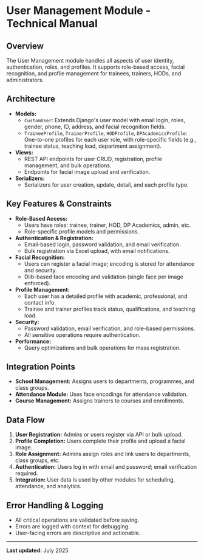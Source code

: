 # User Management Module - Technical Manual

## Overview
The User Management module handles all aspects of user identity, authentication, roles, and profiles. It supports role-based access, facial recognition, and profile management for trainees, trainers, HODs, and administrators.

## Architecture
- **Models:**
  - `CustomUser`: Extends Django's user model with email login, roles, gender, phone, ID, address, and facial recognition fields.
  - `TraineeProfile`, `TrainerProfile`, `HODProfile`, `DPAcademicsProfile`: One-to-one profiles for each user role, with role-specific fields (e.g., trainee status, teaching load, department assignment).
- **Views:**
  - REST API endpoints for user CRUD, registration, profile management, and bulk operations.
  - Endpoints for facial image upload and verification.
- **Serializers:**
  - Serializers for user creation, update, detail, and each profile type.

## Key Features & Constraints
- **Role-Based Access:**
  - Users have roles: trainee, trainer, HOD, DP Academics, admin, etc.
  - Role-specific profile models and permissions.
- **Authentication & Registration:**
  - Email-based login, password validation, and email verification.
  - Bulk registration via Excel upload, with email notifications.
- **Facial Recognition:**
  - Users can register a facial image; encoding is stored for attendance and security.
  - Dlib-based face encoding and validation (single face per image enforced).
- **Profile Management:**
  - Each user has a detailed profile with academic, professional, and contact info.
  - Trainee and trainer profiles track status, qualifications, and teaching load.
- **Security:**
  - Password validation, email verification, and role-based permissions.
  - All sensitive operations require authentication.
- **Performance:**
  - Query optimizations and bulk operations for mass registration.

## Integration Points
- **School Management:** Assigns users to departments, programmes, and class groups.
- **Attendance Module:** Uses face encodings for attendance validation.
- **Course Management:** Assigns trainers to courses and enrollments.

## Data Flow
1. **User Registration:** Admins or users register via API or bulk upload.
2. **Profile Completion:** Users complete their profile and upload a facial image.
3. **Role Assignment:** Admins assign roles and link users to departments, class groups, etc.
4. **Authentication:** Users log in with email and password; email verification required.
5. **Integration:** User data is used by other modules for scheduling, attendance, and analytics.

## Error Handling & Logging
- All critical operations are validated before saving.
- Errors are logged with context for debugging.
- User-facing errors are descriptive and actionable.

---
**Last updated:** July 2025
